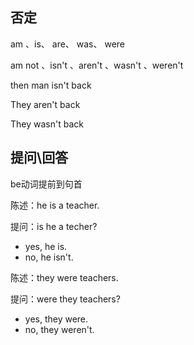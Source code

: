 ## 否定
am  、is、  are、 was、 were

am not 、isn't 、aren't 、wasn't 、weren't

then man isn't back

They aren't back

They wasn't back

## 提问\回答

  be动词提前到句首

陈述：he is a teacher.

提问：is he a techer?
  - yes, he is.
  - no, he isn't.

陈述：they were teachers.

提问：were they teachers?
  - yes, they were.
  - no, they weren't.
